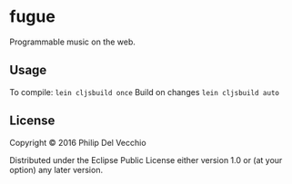 # fugue

Programmable music on the web.

## Usage

To compile:
`lein cljsbuild once`
Build on changes
`lein cljsbuild auto`

## License

Copyright © 2016 Philip Del Vecchio

Distributed under the Eclipse Public License either version 1.0 or (at
your option) any later version.
